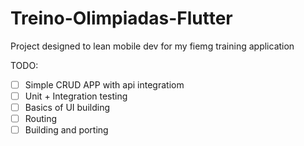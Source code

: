 # Treino-Olimpiadas-Flutter
Project designed to lean mobile dev for my fiemg training application

TODO: 
- [ ] Simple CRUD APP with api integratiom
- [ ] Unit + Integration testing
- [ ] Basics of UI building
- [ ] Routing
- [ ] Building and porting
